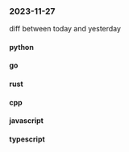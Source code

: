 ### 2023-11-27
diff between today and yesterday

#### python

#### go

#### rust

#### cpp

#### javascript

#### typescript
